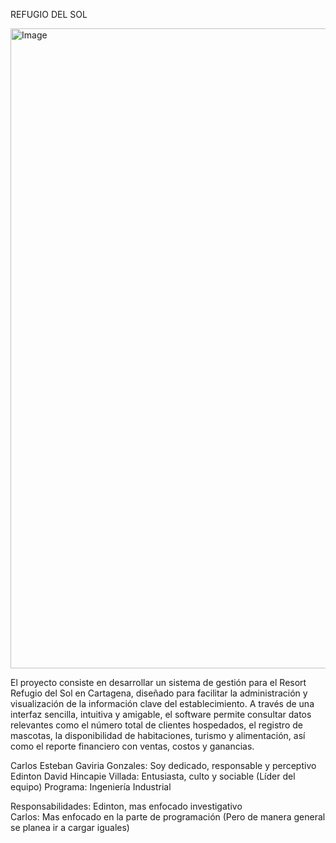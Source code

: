 REFUGIO DEL SOL 

<img width="1024" height="1024" alt="Image" src="https://github.com/user-attachments/assets/21c78993-bb9d-4730-a64d-aabb6931bdcd" />


El proyecto consiste en desarrollar un sistema de gestión para el Resort Refugio del Sol en Cartagena, diseñado para facilitar la administración y visualización de la información clave del establecimiento. A través de una interfaz sencilla, intuitiva y amigable, el software permite consultar datos relevantes como el número total de clientes hospedados, el registro de mascotas, la disponibilidad de habitaciones, turismo y alimentación, así como el reporte financiero con ventas, costos y ganancias.

Carlos Esteban Gaviria Gonzales: Soy dedicado, responsable y perceptivo
Edinton David Hincapie Villada: Entusiasta, culto y sociable (Líder del equipo)
Programa: Ingeniería Industrial

Responsabilidades: Edinton, mas enfocado investigativo  
Carlos: Mas enfocado en la  parte de programación 
(Pero de manera general se planea ir a cargar iguales)
